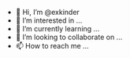 - 👋 Hi, I’m @exkinder
- 👀 I’m interested in ...
- 🌱 I’m currently learning ...
- 💞️ I’m looking to collaborate on ...
- 📫 How to reach me ...

<!---
exkinder/exkinder is a ✨ special ✨ repository because its `README.md` (this file) appears on your GitHub profile.
You can click the Preview link to take a look at your changes.
--->
